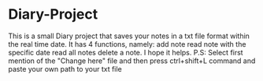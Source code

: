 # Diary-Project
This is a small Diary project that saves your notes in a txt file format within the real time date. It has 4 functions, namely:
add note
read note with the specific date
read all notes
delete a note.
I hope it helps.
P.S: Select first mention of the "Change here" file and then press ctrl+shift+L command and paste your own path to your txt file
